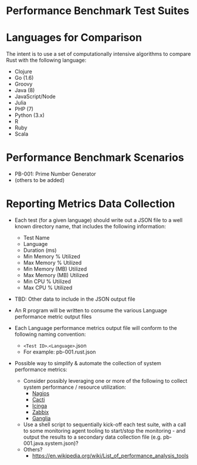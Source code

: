 # Performance Benchmark Test Suites

# Languages for Comparison
The intent is to use a set of computationally intensive algorithms to compare Rust with the following language:
* Clojure
* Go (1.6)
* Groovy
* Java (8)
* JavaScript/Node
* Julia
* PHP (7)
* Python (3.x)
* R 
* Ruby
* Scala

# Performance Benchmark Scenarios
* PB-001: Prime Number Generator
* (others to be added)


# Reporting Metrics Data Collection
* Each test (for a given language) should write out a JSON file to a well known directory name, that includes the following information:
	* Test Name
	* Language
	* Duration (ms)	
	* Min Memory % Utilized
	* Max Memory % Utilized
	* Min Memory (MB) Utilized
	* Max Memory (MB) Utilized
	* Min CPU % Utilized
	* Max CPU % Utilized

* TBD: Other data to include in the JSON output file

* An R program will be written to consume the various Language performance metric output files

* Each Language performance metrics output file will conform to the following naming convention:
	* `<Test ID>`.`<Language>`.json
	* For example: pb-001.rust.json

* Possible way to simplify & automate the collection of system performance metrics:
	* Consider possibly leveraging one or more of the following to collect system performance / resource utilization:
		* [Nagios](https://www.nagios.org/)
		* [Cacti](http://www.cacti.net/)
		* [Icinga](https://www.icinga.org/)
		* [Zabbix](http://www.zabbix.com/)
		* [Ganglia](http://ganglia.info/)
	* Use a shell script to sequentially kick-off each test suite, with a call to some monitoring agent tooling to start/stop the monitoring - and output the results to a secondary data collection file (e.g. pb-001.java.system.json)?
	* Others?
		* https://en.wikipedia.org/wiki/List_of_performance_analysis_tools
